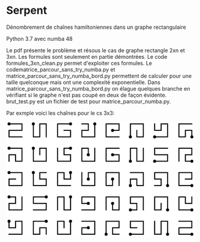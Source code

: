 # Serpent
Dénombrement de chaînes hamiltoniennes dans un graphe rectangulaire

Python 3.7 avec numba 48

Le pdf présente le problème et résous le cas de graphe rectangle 2xn et 3xn. Les formules sont seulement en partie démontrées. Le code formules_3xn_clean.py permet d'exploiter ces formules. Le codematrice_parcour_sans_try_numba.py et  	matrice_parcour_sans_try_numba_bord.py permettent de calculer pour une taille quelconque mais ont une complexité exponentielle. Dans matrice_parcour_sans_try_numba_bord.py on élague quelques branche en vérifiant si le graphe n'est pas coupé en deux de façon évidente. brut_test.py est un fichier de test pour matrice_parcour_numba.py.

Par exmple voici les chaînes pour le cs 3x3:


![](https://raw.githubusercontent.com/TheoRudkiewicz/Serpent/master/chaine_3x3.png)
